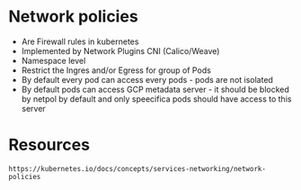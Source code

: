 # Network policies 

* Are Firewall rules in kubernetes
* Implemented by Network Plugins CNI (Calico/Weave)
* Namespace level
* Restrict the Ingres and/or Egress for group of Pods
* By default every pod can access every pods - pods are not isolated
* By default pods can access GCP metadata server - it should be blocked by netpol by default and only speecifica pods should have access to this server

# Resources

    https://kubernetes.io/docs/concepts/services-networking/network-policies